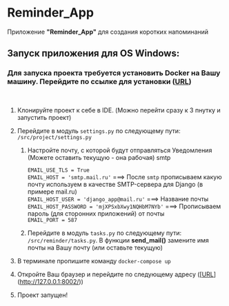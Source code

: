 # Reminder_App

Приложение <b>"Reminder_App"</b> для создания коротких напоминаний

## Запуск приложения для OS Windows:
### Для запуска проекта требуется установить Docker на Вашу машину. Перейдите по ссылке для установки ([URL](https://docs.docker.com/engine/install/))
<br>

1. Клонируйте проект к себе в IDE. (Можно перейти сразу к 3 пнутку и запустить проект)
2. Перейдите в модуль `settings.py` по следующему пути: `/src/project/settings.py`
   1. Настройте почту, с которой будут отправляться Уведомления (Можете оставить текущую - она рабочая)
   smtp
   
      `EMAIL_USE_TLS = True`   
      `EMAIL_HOST = 'smtp.mail.ru'` ===> После `smtp` прописываем какую почту используем в качестве SMTP-сервера для Django (в примере mail.ru)   
      `EMAIL_HOST_USER = 'django_app@mail.ru'` ===> Название почты   
      `EMAIL_HOST_PASSWORD = 'mjXPSxbXwy1NQHbM7NYb'` ===> Прописываем пароль (для сторонних приложений) от почты   
      `EMAIL_PORT = 587`   
       
       
   1. Перейдите в модуль `tasks.py` по следующему пути: `/src/reminder/tasks.py`. В функции <b>send_mail()</b> замените имя почты на Вашу почту (или оставьте текущую)  
   
3. В терминале пропишите команду `docker-compose up` 


4. Откройте Ваш браузер и перейдите по следующему адресу ([[URL](http://127.0.0.1:8002/)](http://127.0.0.1:8002/))


5. Проект запущен!